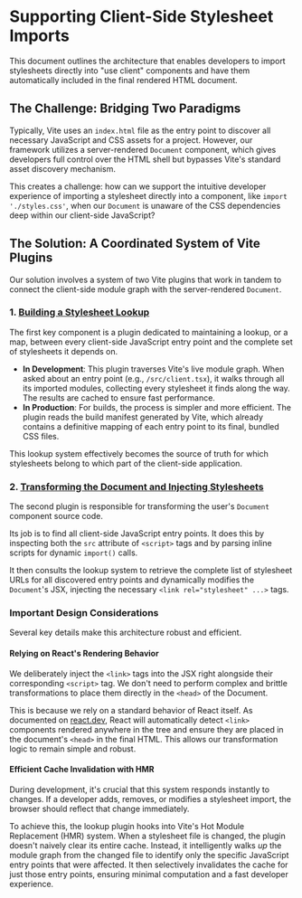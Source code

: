 # Supporting Client-Side Stylesheet Imports

This document outlines the architecture that enables developers to import stylesheets directly into "use client" components and have them automatically included in the final rendered HTML document.

## The Challenge: Bridging Two Paradigms

Typically, Vite uses an `index.html` file as the entry point to discover all necessary JavaScript and CSS assets for a project. However, our framework utilizes a server-rendered `Document` component, which gives developers full control over the HTML shell but bypasses Vite's standard asset discovery mechanism.

This creates a challenge: how can we support the intuitive developer experience of importing a stylesheet directly into a component, like `import './styles.css'`, when our `Document` is unaware of the CSS dependencies deep within our client-side JavaScript?

## The Solution: A Coordinated System of Vite Plugins

Our solution involves a system of two Vite plugins that work in tandem to connect the client-side module graph with the server-rendered `Document`.

### 1. [Building a Stylesheet Lookup](https://github.com/redwoodjs/sdk/blob/90679fbeee4af5cc2d026a42475432278d53ef55/sdk/src/vite/jsEntryPointsToStylesheetsPlugin.mts)

The first key component is a plugin dedicated to maintaining a lookup, or a map, between every client-side JavaScript entry point and the complete set of stylesheets it depends on.

-   **In Development**: This plugin traverses Vite's live module graph. When asked about an entry point (e.g., `/src/client.tsx`), it walks through all its imported modules, collecting every stylesheet it finds along the way. The results are cached to ensure fast performance.
-   **In Production**: For builds, the process is simpler and more efficient. The plugin reads the build manifest generated by Vite, which already contains a definitive mapping of each entry point to its final, bundled CSS files.

This lookup system effectively becomes the source of truth for which stylesheets belong to which part of the client-side application.

### 2. [Transforming the Document and Injecting Stylesheets](https://github.com/redwoodjs/sdk/blob/90679fbeee4af5cc2d026a42475432278d53ef55/sdk/src/vite/transformJsxScriptTagsPlugin.mts)

The second plugin is responsible for transforming the user's `Document` component source code.

Its job is to find all client-side JavaScript entry points. It does this by inspecting both the `src` attribute of `<script>` tags and by parsing inline scripts for dynamic `import()` calls.

It then consults the lookup system to retrieve the complete list of stylesheet URLs for all discovered entry points and dynamically modifies the `Document`'s JSX, injecting the necessary `<link rel="stylesheet" ...>` tags.

### Important Design Considerations

Several key details make this architecture robust and efficient.

#### Relying on React's Rendering Behavior

We deliberately inject the `<link>` tags into the JSX right alongside their corresponding `<script>` tag. We don't need to perform complex and brittle transformations to place them directly in the `<head>` of the Document.

This is because we rely on a standard behavior of React itself. As documented on [react.dev](https://react.dev/reference/react-dom/components/link#special-rendering-behavior), React will automatically detect `<link>` components rendered anywhere in the tree and ensure they are placed in the document's `<head>` in the final HTML. This allows our transformation logic to remain simple and robust.

#### Efficient Cache Invalidation with HMR

During development, it's crucial that this system responds instantly to changes. If a developer adds, removes, or modifies a stylesheet import, the browser should reflect that change immediately.

To achieve this, the lookup plugin hooks into Vite's Hot Module Replacement (HMR) system. When a stylesheet file is changed, the plugin doesn't naively clear its entire cache. Instead, it intelligently walks *up* the module graph from the changed file to identify only the specific JavaScript entry points that were affected. It then selectively invalidates the cache for just those entry points, ensuring minimal computation and a fast developer experience.